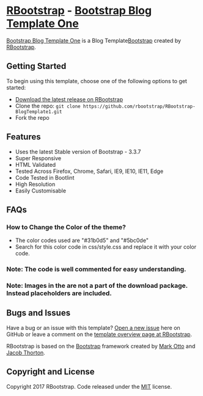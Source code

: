 # [RBootstrap](http://rbootstrap.com/) - [Bootstrap Blog Template One](http://rbootstrap.com/blog-template-one/)

[Bootstrap Blog Template One](http://rbootstrap.com/blog-template-one/) is a Blog Template[Bootstrap](http://getbootstrap.com/) created by [RBootstrap](http://rbootstrap.com/).

## Getting Started

To begin using this template, choose one of the following options to get started:
* [Download the latest release on RBootstrap](http://rbootstrap.com/blog-template-one/)
* Clone the repo: `git clone https://github.com/rbootstrap/RBootstrap-BlogTemplate1.git`
* Fork the repo

## Features
* Uses the latest Stable version of Bootstrap - 3.3.7
* Super Responsive
* HTML Validated
* Tested Across Firefox, Chrome, Safari, IE9, IE10, IE11, Edge
* Code Tested in Bootlint
* High Resolution
* Easily Customisable

## FAQs
### How to Change the Color of the theme?
* The color codes used are "#31b0d5" and "#5bc0de"
* Search for this color code in css/style.css and replace it with your color code.

### Note: The code is well commented for easy understanding.

### Note: Images in the are not a part of the download package. Instead placeholders are included. 

## Bugs and Issues

Have a bug or an issue with this template? [Open a new issue](https://github.com/rbootstrap/RBootstrap-BlogTemplate1/issues) here on GitHub or leave a comment on the [template overview page at RBootstrap](http://rbootstrap.com/blog-template-one/).

RBootstrap is based on the [Bootstrap](http://getbootstrap.com/) framework created by [Mark Otto](https://twitter.com/mdo) and [Jacob Thorton](https://twitter.com/fat).

## Copyright and License

Copyright 2017 RBootstrap. Code released under the [MIT](https://github.com/rbootstrap/RBootstrap-BlogTemplate1/blob/master/LICENSE) license.
